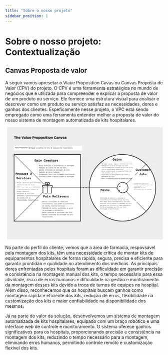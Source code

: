 ```yaml
---
title: "Sobre o nosso projeto"
sidebar_position: 1
---
```


# Sobre o nosso projeto: Contextualização



## Canvas Proposta de valor

A seguir vamos apresetar o Vlaue Proposition Cavas ou Canvas Proposta de Valor (CPV) do projeto. O CPV é uma ferramenta estratégica no mundo de negócios que é utilizada para compreender e explicar a proposta de valor de um produto ou serviço. Ele fornece uma estrutura visual para analisar e descrever como um produto ou serviço satisfaz as necessidades, dores e ganhos dos clientes. Espeficamente nesse projeto, o VPC está sendo empregado como uma ferramenta entender melhor a proposta de valor do nosso sistema de montagem automatizada de kits hospitalares.


![Canvas Proposta de Valor](../../../static/img/CPV-Sirio.png)

Na parte do perfil do cliente, vemos que a área de farmacia, respovsável pela montagem dos kits, têm uma necessidade crítica de montar kits de equipamentos hospitalares de forma rápida, segura, precisa e eficiente para garantir prontidão e qualidade no atendimento dos médicos. As principais dores enfrentadas pelos hospitais foram as dificuldade em garantir precisão e consistência na montagem manual dos kits, o tempo necessário para essa atividade, risco de erros humanos e dificuldade na gestão e montiramento da montagem desses kits devido a troca de turnos de equipes no hospital. Além disso, reconhecemos que os hospitais buscam ganhos como montagem rápida e eficiente dos kits, redução de erros, flexibilidade na customização dos kits e maior confiabilidade na disponibilidade dos mesmos.

Já na parte do valor da solução, desenvolvemos um sistema de montagem automatizada de kits hospitalares, equipado com um braço robótico e uma interface web de controle e monitoramento. O sistema oferece ganhos significativos para os hospitais, proporcionando precisão e consistência na montagem dos kits, reduzindo o tempo necessário para a montagem, eliminando erros humanos, permitindo controle remoto e customização flexível dos kits.
